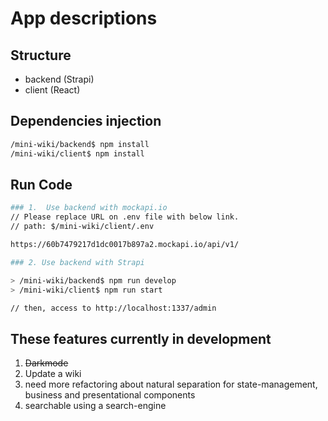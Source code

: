 # App descriptions

## Structure

- backend (Strapi)
- client (React)

## Dependencies injection

```sh
/mini-wiki/backend$ npm install
/mini-wiki/client$ npm install
```

## Run Code

```sh
### 1.  Use backend with mockapi.io
// Please replace URL on .env file with below link.
// path: $/mini-wiki/client/.env

https://60b7479217d1dc0017b897a2.mockapi.io/api/v1/
```

```sh
### 2. Use backend with Strapi

> /mini-wiki/backend$ npm run develop
> /mini-wiki/client$ npm run start

// then, access to http://localhost:1337/admin
```

## These features currently in development

1. ~~Darkmode~~
2. Update a wiki
3. need more refactoring about natural separation for state-management, business and presentational components
4. searchable using a search-engine
